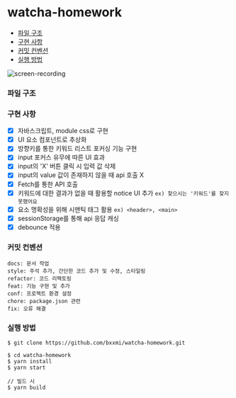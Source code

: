 # watcha-homework

* [파일 구조](#파일-구조)
* [구현 사항](#구현-사항)
* [커밋 컨벤션](#커밋-컨벤션)
* [실행 방법](#실행-방법)

![screen-recording](https://user-images.githubusercontent.com/56878724/157223513-67ebaf06-236d-4449-8a2d-d668e79bfe8d.gif)

### 파일 구조

### 구현 사항

- [X] 자바스크립트, module css로 구현
- [X] UI 요소 컴포넌트로 추상화
- [X] 방향키를 통한 키워드 리스트 포커싱 기능 구현
- [X] input 포커스 유무에 따른 UI 효과
- [X] input의 'X' 버튼 클릭 시 입력 값 삭제
- [X] input의 value 값이 존재하지 않을 때 api 호출 X
- [X] Fetch를 통한 API 호출
- [X] 키워드에 대한 결과가 없을 때 활용할 notice UI 추가 `ex) 찾으시는 '키워드'를 찾지 못했어요`
- [X] 요소 명확성을 위해 시맨틱 태그 활용 `ex) <header>, <main>`
- [X] sessionStorage를 통해 api 응답 캐싱  
- [X] debounce 적용

### 커밋 컨벤션

```
docs: 문서 작업
style: 주석 추가, 간단한 코드 추가 및 수정, 스타일링
refactor: 코드 리팩토링 
feat: 기능 구현 및 추가
conf: 프로젝트 환경 설정
chore: package.json 관련
fix: 오류 해결
```

### 실행 방법

```
$ git clone https://github.com/bxxmi/watcha-homework.git

$ cd watcha-homework
$ yarn install
$ yarn start

// 빌드 시
$ yarn build
```
